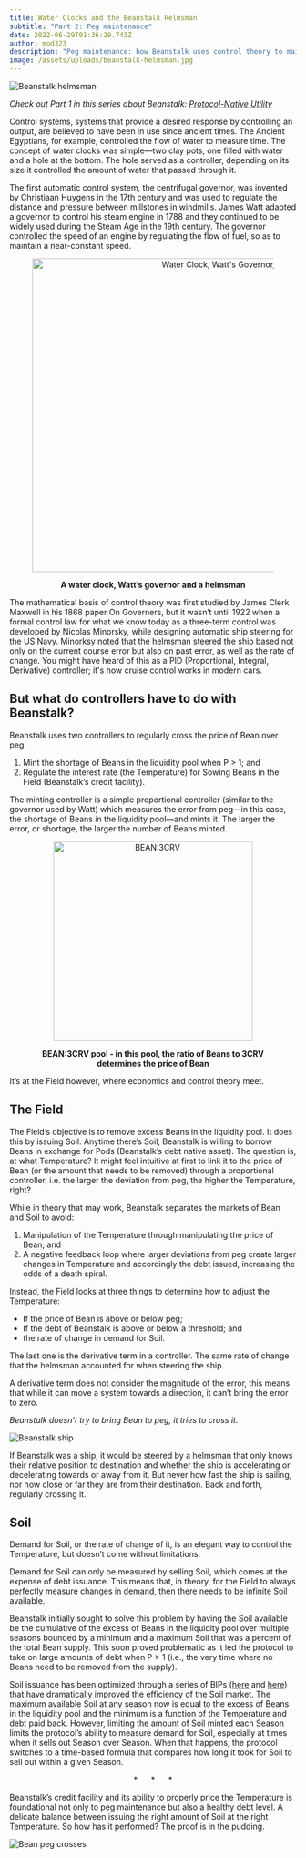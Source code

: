 ```yaml
---
title: Water Clocks and the Beanstalk Helmsman
subtitle: "Part 2: Peg maintenance"
date: 2022-06-29T01:36:20.743Z
author: mod323
description: "Peg maintenance: how Beanstalk uses control theory to maintain peg."
image: /assets/uploads/beanstalk-helmsman.jpg
---
```

![Beanstalk helmsman](/assets/uploads/beanstalk-helmsman.jpg)

*Check out Part 1 in this series about Beanstalk: [Protocol-Native Utility](https://bean.money/blog/bank-runs-airplanes-and-beanstalk)*

Control systems, systems that provide a desired response by controlling an output, are believed to have been in use since ancient times. The Ancient Egyptians, for example, controlled the flow of water to measure time. The concept of water clocks was simple—two clay pots, one filled with water and a hole at the bottom. The hole served as a controller, depending on its size it controlled the amount of water that passed through it.

The first automatic control system, the centrifugal governor, was invented by Christiaan Huygens in the 17th century and was used to regulate the distance and pressure between millstones in windmills. James Watt adapted a governor to control his steam engine in 1788 and they continued to be widely used during the Steam Age in the 19th century. The governor controlled the speed of an engine by regulating the flow of fuel, so as to maintain a near-constant speed.

<figure>
<p align="center">
  <img 
    src="/assets/uploads/a-water-clock-watt’s-governor-and-a-helmsman.png" 
    alt="Water Clock, Watt's Governor, and a helmsman"
    height=550px
    width=750px
  />
</p>
<figcaption align="center"><b>A water clock, Watt’s governor and a helmsman
</b></figcaption>
</figure>

The mathematical basis of control theory was first studied by James Clerk Maxwell in his 1868 paper On Governers, but it wasn’t until 1922 when a formal control law for what we know today as a three-term control was developed by Nicolas Minorsky, while designing automatic ship steering for the US Navy. Minorksy noted that the helmsman steered the ship based not only on the current course error but also on past error, as well as the rate of change. You might have heard of this as a PID (Proportional, Integral, Derivative) controller; it's how cruise control works in modern cars. 

## But what do controllers have to do with Beanstalk? 

Beanstalk uses two controllers to regularly cross the price of Bean over peg: 

1. Mint the shortage of Beans in the liquidity pool when P > 1; and
2. Regulate the interest rate (the Temperature) for Sowing Beans in the Field (Beanstalk’s credit facility).

The minting controller is a simple proportional controller (similar to the governor used by Watt) which measures the error from peg—in this case, the shortage of Beans in the liquidity pool—and mints it. The larger the error, or shortage, the larger the number of Beans minted.

<figure>
<p align="center">
  <img 
    src="/assets/uploads/bean-3crv-pool.png" 
    alt="BEAN:3CRV"
    height=350px
    width=350px
  />
</p>
<figcaption align="center"><b>BEAN:3CRV pool - in this pool, the ratio of Beans to 3CRV determines the price of Bean
</b></figcaption>
</figure>

It’s at the Field however, where economics and control theory meet.

## The Field

The Field’s objective is to remove excess Beans in the liquidity pool. It does this by issuing Soil. Anytime there’s Soil, Beanstalk is willing to borrow Beans in exchange for Pods (Beanstalk’s debt native asset). The question is, at what Temperature? It might feel intuitive at first to link it to the price of Bean (or the amount that needs to be removed) through a proportional controller, i.e. the larger the deviation from peg, the higher the Temperature, right? 

While in theory that may work, Beanstalk separates the markets of Bean and Soil to avoid:

1. Manipulation of the Temperature through manipulating the price of Bean; and
2. A negative feedback loop where larger deviations from peg create larger changes in Temperature and accordingly the debt issued, increasing the odds of a death spiral.

Instead, the Field looks at three things to determine how to adjust the Temperature:

* If the price of Bean is above or below peg;
* If the debt of Beanstalk is above or below a threshold; and
* the rate of change in demand for Soil.

The last one is the derivative term in a controller. The same rate of change that the helmsman accounted for when steering the ship. 

A derivative term does not consider the magnitude of the error, this means that while it can move a system towards a direction, it can’t bring the error to zero. 

*Beanstalk doesn’t try to bring Bean to peg, it tries to cross it.*

![Beanstalk ship](/assets/uploads/beanstalk-ship.png)

If Beanstalk was a ship, it would be steered by a helmsman that only knows their relative position to destination and whether the ship is accelerating or decelerating towards or away from it. But never how fast the ship is sailing, nor how close or far they are from their destination. Back and forth, regularly crossing it. 

## Soil

Demand for Soil, or the rate of change of it, is an elegant way to control the Temperature, but doesn’t come without limitations. 

Demand for Soil can only be measured by selling Soil, which comes at the expense of debt issuance. This means that, in theory, for the Field to always perfectly measure changes in demand, then there needs to be infinite Soil available. 

Beanstalk initially sought to solve this problem by having the Soil available be the cumulative of the excess of Beans in the liquidity pool over multiple seasons bounded by a minimum and a maximum Soil that was a percent of the total Bean supply. This soon proved problematic as it led the protocol to take on large amounts of debt when P > 1 (i.e., the very time where no Beans need to be removed from the supply).

Soil issuance has been optimized through a series of BIPs ([here](https://github.com/BeanstalkFarms/Beanstalk/blob/master/bips/bip-6.md) and [here](https://github.com/BeanstalkFarms/Beanstalk/blob/master/bips/bip-9.md)) that have dramatically improved the efficiency of the Soil market. The maximum available Soil at any season now is equal to the excess of Beans in the liquidity pool and the minimum is a function of the Temperature and debt paid back. However, limiting the amount of Soil minted each Season limits the protocol’s ability to measure demand for Soil, especially at times when it sells out Season over Season. When that happens, the protocol switches to a time-based formula that compares how long it took for Soil to sell out within a given Season.

<p style="text-align: center;"> *      *      * </p>

Beanstalk’s credit facility and its ability to properly price the Temperature is foundational not only to peg maintenance but also a healthy debt level. A delicate balance between issuing the right amount of Soil at the right Temperature. So how has it performed? The proof is in the pudding.

![Bean peg crosses](/assets/uploads/bean-peg-crosses.png)